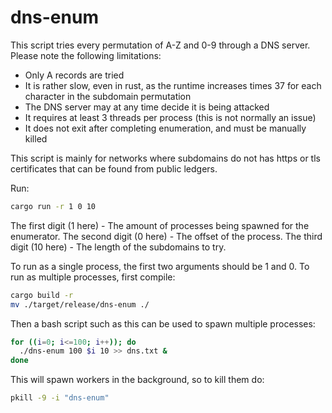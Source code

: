 # dns-enum

This script tries every permutation of A-Z and 0-9 through a DNS server. Please note the following limitations:

- Only A records are tried
- It is rather slow, even in rust, as the runtime increases times 37 for each character in the subdomain permutation
- The DNS server may at any time decide it is being attacked
- It requires at least 3 threads per process (this is not normally an issue)
- It does not exit after completing enumeration, and must be manually killed

This script is mainly for networks where subdomains do not has https or tls certificates that can be found from public ledgers.

Run:
```bash
cargo run -r 1 0 10
```

The first digit (1 here) - The amount of processes being spawned for the enumerator.
The second digit (0 here) - The offset of the process.
The third digit (10 here) - The length of the subdomains to try.

To run as a single process, the first two arguments should be 1 and 0. To run as multiple processes, first compile:
```bash
cargo build -r
mv ./target/release/dns-enum ./
```
Then a bash script such as this can be used to spawn multiple processes:
```bash
for ((i=0; i<=100; i++)); do
  ./dns-enum 100 $i 10 >> dns.txt &
done
```

This will spawn workers in the background, so to kill them do:
```bash
pkill -9 -i "dns-enum"
```

